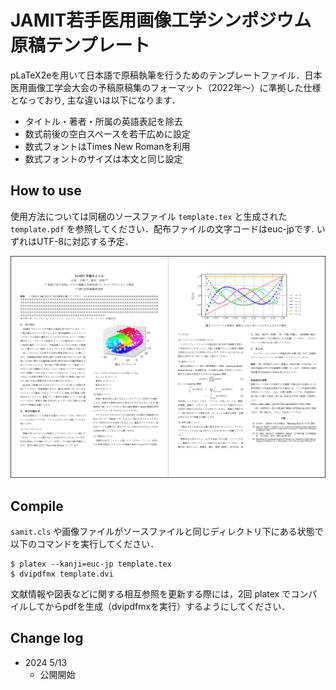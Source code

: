 # JAMIT若手医用画像工学シンポジウム 原稿テンプレート
pLaTeX2eを用いて日本語で原稿執筆を行うためのテンプレートファイル．日本医用画像工学会大会の予稿原稿集のフォーマット（2022年～）に準拠した仕様となっており, 主な違いは以下になります．
- タイトル・著者・所属の英語表記を除去
- 数式前後の空白スペースを若干広めに設定
- 数式フォントはTimes New Romanを利用
- 数式フォントのサイズは本文と同じ設定


## How to use 
使用方法については同梱のソースファイル `template.tex` と生成された `template.pdf` を参照してください．配布ファイルの文字コードはeuc-jpです. いずれはUTF-8に対応する予定．

<img alt="Screenshot of the template." src="./eg.png" style="max-width: 100%" />


## Compile
`samit.cls` や画像ファイルがソースファイルと同じディレクトリ下にある状態で以下のコマンドを実行してください．
```  
$ platex --kanji=euc-jp template.tex
$ dvipdfmx template.dvi
```
文献情報や図表などに関する相互参照を更新する際には，2回 platex でコンパイルしてからpdfを生成（dvipdfmxを実行）するようにしてください．

## Change log

- 2024 5/13
    - 公開開始

